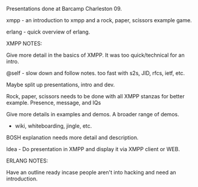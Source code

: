Presentations done at Barcamp Charleston 09.

xmpp - an introduction to xmpp and a rock, paper, scissors example game.


erlang - quick overview of erlang.


XMPP NOTES:

Give more detail in the basics of XMPP. It was too quick/technical for an intro.

@self - slow down and follow notes. too fast with s2s, JID, rfcs, ietf, etc.

Maybe split up presentations, intro and dev. 

Rock, paper, scissors needs to be done with all XMPP stanzas for better example.
Presence, message, and IQs

Give more details in examples and demos. A broader range of demos.

 - wiki, whiteboarding, jingle, etc.

BOSH explanation needs more detail and description.

Idea - Do presentation in XMPP and display it via XMPP client or WEB.


ERLANG NOTES: 

  Have an outline ready incase people aren't into hacking and need an introduction.

